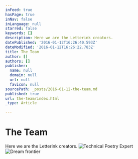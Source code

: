 ```yaml
---
inFeed: true
hasPage: true
inNav: false
inLanguage: null
starred: false
keywords: []
description: Here we are the Letterink creators.
datePublished: '2016-01-12T16:26:40.593Z'
dateModified: '2016-01-12T16:26:22.783Z'
title: The Team
author: []
authors: []
publisher:
  name: null
  domain: null
  url: null
  favicon: null
sourcePath: _posts/2016-01-12-the-team.md
published: true
url: the-team/index.html
_type: Article

---
```

# The Team

Here we are the Letterink creators.
![Technical Poetry Expert](https://s3-us-west-2.amazonaws.com/the-grid-img/p/881e3c5daea6fc05934ee9b043d785fd82d9e42e.png)
![Dream frontier](https://the-grid-user-content.s3-us-west-2.amazonaws.com/53a85c18-9c4e-4637-87ac-a5500706c377.png)